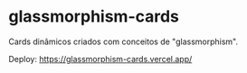 # glassmorphism-cards
Cards dinâmicos criados com conceitos de "glassmorphism".


Deploy: https://glassmorphism-cards.vercel.app/
